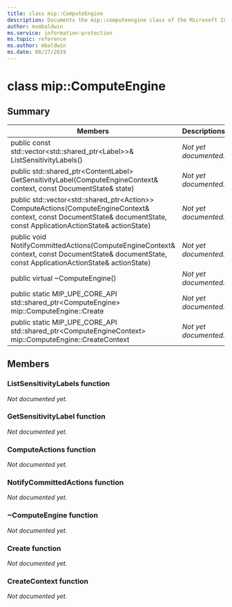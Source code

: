 ```yaml
---
title: class mip::ComputeEngine 
description: Documents the mip::computeengine class of the Microsoft Information Protection (MIP) SDK.
author: msmbaldwin
ms.service: information-protection
ms.topic: reference
ms.author: mbaldwin
ms.date: 08/27/2019
---
```


# class mip::ComputeEngine 
  
## Summary
 Members                        | Descriptions                                
--------------------------------|---------------------------------------------
public const std::vector\<std::shared_ptr\<Label\>\>& ListSensitivityLabels()  | _Not yet documented._
public std::shared_ptr\<ContentLabel\> GetSensitivityLabel(ComputeEngineContext& context, const DocumentState& state)  | _Not yet documented._
public std::vector\<std::shared_ptr\<Action\>\> ComputeActions(ComputeEngineContext& context, const DocumentState& documentState, const ApplicationActionState& actionState)  | _Not yet documented._
public void NotifyCommittedActions(ComputeEngineContext& context, const DocumentState& documentState, const ApplicationActionState& actionState)  | _Not yet documented._
public virtual ~ComputeEngine()  | _Not yet documented._
public static MIP_UPE_CORE_API std::shared_ptr&lt;ComputeEngine&gt; mip::ComputeEngine::Create  | _Not yet documented._
public static MIP_UPE_CORE_API std::shared_ptr&lt;ComputeEngineContext&gt; mip::ComputeEngine::CreateContext  | _Not yet documented._

## Members
  
### ListSensitivityLabels function
_Not documented yet._

### GetSensitivityLabel function
_Not documented yet._

### ComputeActions function
_Not documented yet._

  
### NotifyCommittedActions function
_Not documented yet._

  
### ~ComputeEngine function
_Not documented yet._

### Create function
_Not documented yet._

### CreateContext function
_Not documented yet._